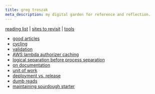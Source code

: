 ```yaml
---
title: greg troszak
meta_description: my digital garden for reference and reflection.
---
```


[reading list](/content/reading-list.md) |
[sites to revisit](/content/sites-to-revisit.md) |
[tools](/content/tools.md)

- [good articles](/content/software/articles.md)
- [cycling](/content/cycling.md)
- [validation](/content/software/validation.md)
- [AWS lambda authorizer caching](/content/software/lambda-authorizer-caching.md)
- [logical separation before process separation](/content/software/logical-separation-before-process-separation.md)
- [on documentation](/content/software/on-documentation.md)
- [unit of work](/content/software/uow.md)
- [deployment vs. release](/content/software/deployment-vs-release.md)
- [dumb reads](/content/software/dumb-reads.md)
- [maintaining sourdough starter](/content/food/maintaining-sourdough-starter.md)

